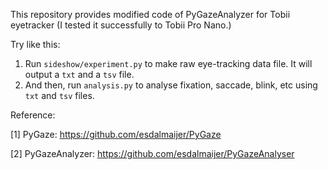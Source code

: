 This repository provides modified code of PyGazeAnalyzer for Tobii eyetracker 
(I tested it successfully to Tobii Pro Nano.)


Try like this:

1) Run `sideshow/experiment.py` to make raw eye-tracking data file. It will output a `txt` and a `tsv` file.
2) And then, run `analysis.py` to analyse fixation, saccade, blink, etc using `txt` and `tsv` files.



Reference: 

[1] PyGaze: https://github.com/esdalmaijer/PyGaze

[2] PyGazeAnalyzer: https://github.com/esdalmaijer/PyGazeAnalyser
